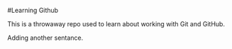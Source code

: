 #Learning Github

This is a throwaway repo used to learn about working with Git and GitHub.

Adding another sentance.
